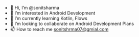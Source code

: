 - 👋 Hi, I’m @sonitsharma
- 👀 I’m interested in Android Development
- 🌱 I’m currently learning Kotlin, Flows
- 💞️ I’m looking to collaborate on Android Development Plans
- 📫 How to reach me sonitshrma07@gmial.com

<!---
sonitsharma/sonitsharma is a ✨ special ✨ repository because its `README.md` (this file) appears on your GitHub profile.
You can click the Preview link to take a look at your changes.
--->
